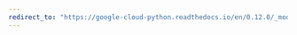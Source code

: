 ```yaml
---
redirect_to: "https://google-cloud-python.readthedocs.io/en/0.12.0/_modules/gcloud/client.html"
---
```

